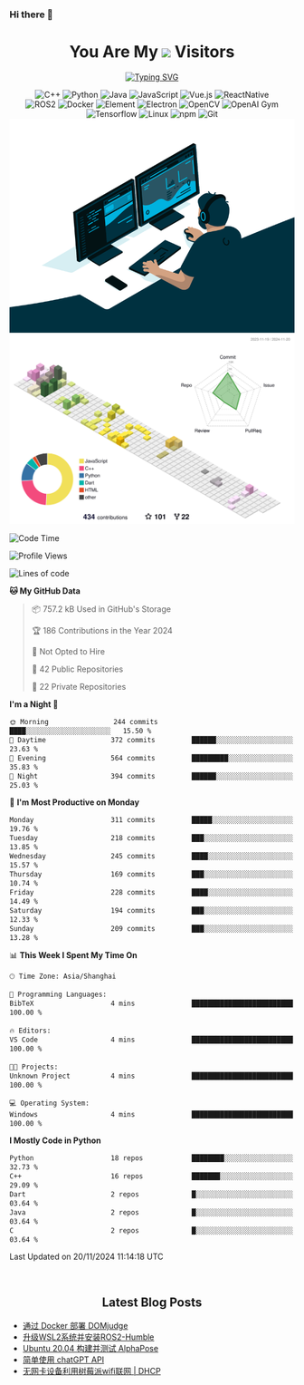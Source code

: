 ### Hi there 👋

<div align="center">
  <h1>
    You Are My <img src="https://profile-counter.glitch.me/fateryu/count.svg"> Visitors
  </h1>
  <!--<img align="center" src="https://github-readme-stats-git-masterrstaa-rickstaa.vercel.app/api?username=FaterYU&show_icons=true&count_private=true"/>-->

  <a href="https://git.io/typing-svg"><img src="https://readme-typing-svg.demolab.com?font=Fira+Code&pause=500&center=true&vCenter=true&random=false&width=435&lines=Talk+is+cheap.+Show+me+the+code." alt="Typing SVG" /></a>

  <img src="https://img.shields.io/badge/C++-512BD4?style=flat-square&logo=cplusplus&logoColor=ffffff" alt="C++">
  <img src="https://img.shields.io/badge/-Python-37A6AB?style=flat-square&logo=python&logoColor=ffffff" alt="Python">
  <img src="https://img.shields.io/badge/-Java-007396?style=flat-square&logo=java&logoColor=ffffff" alt="Java">
  <img src="https://img.shields.io/badge/JavaScript-F7DF1E?style=flat-square&logo=JavaScript&logoColor=ffffff" alt="JavaScript">
  <img src="https://img.shields.io/badge/-Vue.js-4FC08D?style=flat-square&logo=Vue.js&logoColor=ffffff" alt="Vue.js">
  <img src="https://img.shields.io/badge/ReactNative-813144?style=flat-square&logo=react&logoColor=ffffff" alt="ReactNative">
  </br>
  <img src="https://img.shields.io/badge/-ROS2-8DD6F9?style=flat-square&logo=ros&logoColor=ffffff" alt="ROS2">
  <img src="https://img.shields.io/badge/Docker-2496ED?style=flat-square&logo=docker&logoColor=ffffff" alt="Docker">
  <img src="https://img.shields.io/badge/-Element-02845A?style=flat-square&logo=electron&logoColor=ffffff" alt="Element">
  <img src="https://img.shields.io/badge/-Electron-002D71?style=flat-square&logo=element&logoColor=ffffff" alt="Electron">
  <img src="https://img.shields.io/badge/-OpenCV-361522?style=flat-square&logo=opencv&logoColor=ffffff" alt="OpenCV">
  <img src="https://img.shields.io/badge/-OpenAIGym-91302E?style=flat-square&logo=openaigym&logoColor=ffffff" alt="OpenAI Gym">
  </br>
  <img src="https://img.shields.io/badge/-Tensorflow-204366?style=flat-square&logo=tensorflow&logoColor=ffffff" alt="Tensorflow">
  <img src="https://img.shields.io/badge/-Linux-333333?style=flat-square&logo=linux&logoColor=white" alt="Linux">
  <img src="https://img.shields.io/badge/-NPM-CB3837?style=flat-square&logo=npm&logoColor=white" alt="npm">
  <img src="https://img.shields.io/badge/-Git-f05032?style=flat-square&logo=git&logoColor=white" alt="Git">
  </br>
  <img alt="GIF" src="./code.gif?raw=true" />
  </br>
  <!--<img src="https://github-readme-stats.vercel.app/api/top-langs/?username=fateryu&hide=HTML&langs_count=5">-->
  <img src="./profile-3d-contrib/profile-south-season-animate.svg">
  </br>
</div>

<!--START_SECTION:waka-->
![Code Time](http://img.shields.io/badge/Code%20Time-343%20hrs%2042%20mins-blue)

![Profile Views](http://img.shields.io/badge/Profile%20Views-10-blue)

![Lines of code](https://img.shields.io/badge/From%20Hello%20World%20I%27ve%20Written-12.4%20million%20lines%20of%20code-blue)

**🐱 My GitHub Data** 

> 📦 757.2 kB Used in GitHub's Storage 
 > 
> 🏆 186 Contributions in the Year 2024
 > 
> 🚫 Not Opted to Hire
 > 
> 📜 42 Public Repositories 
 > 
> 🔑 22 Private Repositories 
 > 
**I'm a Night 🦉** 

```text
🌞 Morning                244 commits         ████░░░░░░░░░░░░░░░░░░░░░   15.50 % 
🌆 Daytime                372 commits         ██████░░░░░░░░░░░░░░░░░░░   23.63 % 
🌃 Evening                564 commits         █████████░░░░░░░░░░░░░░░░   35.83 % 
🌙 Night                  394 commits         ██████░░░░░░░░░░░░░░░░░░░   25.03 % 
```
📅 **I'm Most Productive on Monday** 

```text
Monday                   311 commits         █████░░░░░░░░░░░░░░░░░░░░   19.76 % 
Tuesday                  218 commits         ███░░░░░░░░░░░░░░░░░░░░░░   13.85 % 
Wednesday                245 commits         ████░░░░░░░░░░░░░░░░░░░░░   15.57 % 
Thursday                 169 commits         ███░░░░░░░░░░░░░░░░░░░░░░   10.74 % 
Friday                   228 commits         ████░░░░░░░░░░░░░░░░░░░░░   14.49 % 
Saturday                 194 commits         ███░░░░░░░░░░░░░░░░░░░░░░   12.33 % 
Sunday                   209 commits         ███░░░░░░░░░░░░░░░░░░░░░░   13.28 % 
```


📊 **This Week I Spent My Time On** 

```text
🕑︎ Time Zone: Asia/Shanghai

💬 Programming Languages: 
BibTeX                   4 mins              █████████████████████████   100.00 % 

🔥 Editors: 
VS Code                  4 mins              █████████████████████████   100.00 % 

🐱‍💻 Projects: 
Unknown Project          4 mins              █████████████████████████   100.00 % 

💻 Operating System: 
Windows                  4 mins              █████████████████████████   100.00 % 
```

**I Mostly Code in Python** 

```text
Python                   18 repos            ████████░░░░░░░░░░░░░░░░░   32.73 % 
C++                      16 repos            ███████░░░░░░░░░░░░░░░░░░   29.09 % 
Dart                     2 repos             █░░░░░░░░░░░░░░░░░░░░░░░░   03.64 % 
Java                     2 repos             █░░░░░░░░░░░░░░░░░░░░░░░░   03.64 % 
C                        2 repos             █░░░░░░░░░░░░░░░░░░░░░░░░   03.64 % 
```




 Last Updated on 20/11/2024 11:14:18 UTC
<!--END_SECTION:waka-->

<div align="center">
  </br>
  <h2>
    Latest Blog Posts
  </h2>
</div>

<!-- BLOGPOSTS:START -->
- [通过 Docker 部署 DOMjudge](https://fater.top/record/domjudge-docker-config/)
- [升级WSL2系统并安装ROS2-Humble](https://fater.top/record/upgrade-wsl-system-install-ros2-humble/)
- [Ubuntu 20.04 构建并测试 AlphaPose](https://fater.top/usage/build-test-alphapose/)
- [简单使用 chatGPT API](https://fater.top/usage/use-chatgpt-api/)
- [无网卡设备利用树莓派wifi联网 | DHCP](https://fater.top/record/raspi-relay-wifi/)
<!-- BLOGPOSTS:END -->
